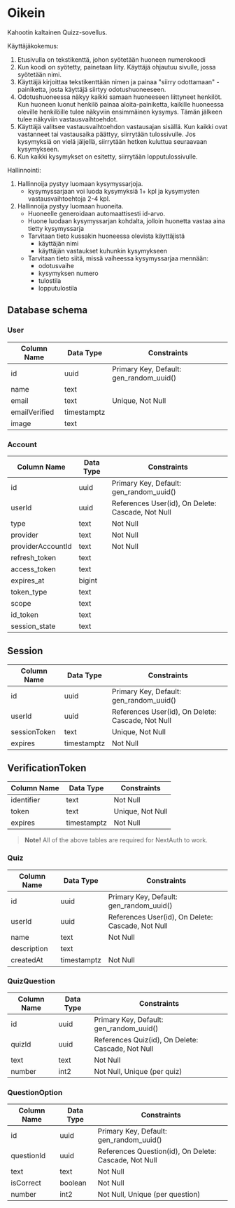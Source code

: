 # Oikein

Kahootin kaltainen Quizz-sovellus.

Käyttäjäkokemus:

1. Etusivulla on tekstikenttä, johon syötetään huoneen numerokoodi
2. Kun koodi on syötetty, painetaan liity. Käyttäjä ohjautuu sivulle, jossa syötetään nimi.
3. Käyttäjä kirjoittaa tekstikenttään nimen ja painaa "siirry odottamaan" -painiketta, josta
   käyttäjä siirtyy odotushuoneeseen.
4. Odotushuoneessa näkyy kaikki samaan huoneeseen liittyneet henkilöt. Kun huoneen luonut henkilö painaa
   aloita-painiketta, kaikille huoneessa oleville henkilöille tulee näkyviin ensimmäinen kysymys. Tämän jälkeen tulee näkyviin
   vastausvaihtoehdot.
5. Käyttäjä valitsee vastausvaihtoehdon vastausajan sisällä. Kun kaikki ovat vastanneet tai vastausaika päättyy,
   siirrytään tulossivulle. Jos kysymyksiä on vielä jäljellä, siirrytään hetken kuluttua seuraavaan kysymykseen.
6. Kun kaikki kysymykset on esitetty, siirrytään lopputulossivulle.

Hallinnointi:

1. Hallinnoija pystyy luomaan kysymyssarjoja.
   -  kysymyssarjaan voi luoda kysymyksiä 1+ kpl ja kysymysten vastausvaihtoehtoja 2-4 kpl.
2. Hallinnoija pystyy luomaan huoneita.
   -  Huoneelle generoidaan automaattisesti id-arvo.
   -  Huone luodaan kysymyssarjan kohdalta, jolloin huonetta vastaa aina tietty kysymyssarja
   -  Tarvitaan tieto kussakin huoneessa olevista käyttäjistä
      -  käyttäjän nimi
      -  käyttäjän vastaukset kuhunkin kysymykseen
   -  Tarvitaan tieto siitä, missä vaiheessa kysymyssarjaa mennään:
      -  odotusvaihe
      -  kysymyksen numero
      -  tulostila
      -  lopputulostila

## Database schema

### User

| Column Name   | Data Type   | Constraints                             |
| ------------- | ----------- | --------------------------------------- |
| id            | uuid        | Primary Key, Default: gen_random_uuid() |
| name          | text        |                                         |
| email         | text        | Unique, Not Null                        |
| emailVerified | timestamptz |                                         |
| image         | text        |                                         |

### Account

| Column Name       | Data Type | Constraints                                       |
| ----------------- | --------- | ------------------------------------------------- |
| id                | uuid      | Primary Key, Default: gen_random_uuid()           |
| userId            | uuid      | References User(id), On Delete: Cascade, Not Null |
| type              | text      | Not Null                                          |
| provider          | text      | Not Null                                          |
| providerAccountId | text      | Not Null                                          |
| refresh_token     | text      |                                                   |
| access_token      | text      |                                                   |
| expires_at        | bigint    |                                                   |
| token_type        | text      |                                                   |
| scope             | text      |                                                   |
| id_token          | text      |                                                   |
| session_state     | text      |                                                   |

## Session

| Column Name  | Data Type   | Constraints                                       |
| ------------ | ----------- | ------------------------------------------------- |
| id           | uuid        | Primary Key, Default: gen_random_uuid()           |
| userId       | uuid        | References User(id), On Delete: Cascade, Not Null |
| sessionToken | text        | Unique, Not Null                                  |
| expires      | timestamptz | Not Null                                          |

## VerificationToken

| Column Name | Data Type   | Constraints      |
| ----------- | ----------- | ---------------- |
| identifier  | text        | Not Null         |
| token       | text        | Unique, Not Null |
| expires     | timestamptz | Not Null         |

> **Note!** All of the above tables are required for NextAuth to work.

### Quiz

| Column Name | Data Type   | Constraints                                       |
| ----------- | ----------- | ------------------------------------------------- |
| id          | uuid        | Primary Key, Default: gen_random_uuid()           |
| userId      | uuid        | References User(id), On Delete: Cascade, Not Null |
| name        | text        | Not Null                                          |
| description | text        |                                                   |
| createdAt   | timestamptz | Not Null                                          |

### QuizQuestion

| Column Name | Data Type | Constraints                                       |
| ----------- | --------- | ------------------------------------------------- |
| id          | uuid      | Primary Key, Default: gen_random_uuid()           |
| quizId      | uuid      | References Quiz(id), On Delete: Cascade, Not Null |
| text        | text      | Not Null                                          |
| number      | int2      | Not Null, Unique (per quiz)                       |

### QuestionOption

| Column Name | Data Type | Constraints                                           |
| ----------- | --------- | ----------------------------------------------------- |
| id          | uuid      | Primary Key, Default: gen_random_uuid()               |
| questionId  | uuid      | References Question(id), On Delete: Cascade, Not Null |
| text        | text      | Not Null                                              |
| isCorrect   | boolean   | Not Null                                              |
| number      | int2      | Not Null, Unique (per question)                       |
